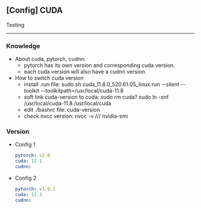 ## [Config] CUDA

Testing

---
### Knowledge
- About cuda, pytorch, cudnn:
   - pytorch has its own version and corresponding cuda version.
   - each cuda version will also have a cudnn version.
- How to switch cuda version
  - install .run file: sudo sh cuda_11.8.0_520.61.05_linux.run --silent --toolkit --toolkitpath=/usr/local/cuda-11.8
  - soft link cuda-version to cuda: sudo rm cuda?  sudo ln -snf /usr/local/cuda-11.8   /usr/local/cuda
  - edit ./bashrc file: cuda-version
  - check nvcc version: nvcc -v /// nvidia-smi

### Version
- Config 1
  ```yaml
  pytorch: v2.0
  cuda: 12.1
  cudnn:
  ```

- Config 2
  ```yaml
  pytorch: v1.9.1
  cuda: 11.3
  cudnn: 
  ```